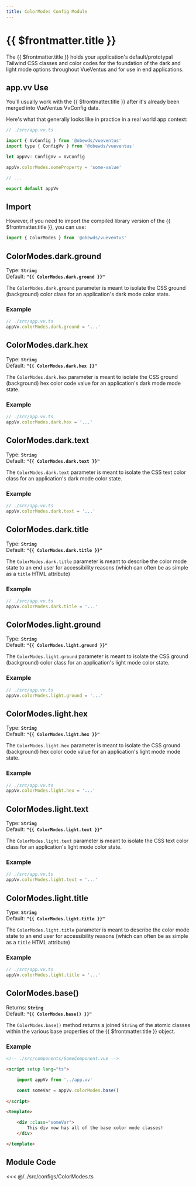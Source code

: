 ```yaml
---
title: ColorModes Config Module
---
```


<script setup>
    import DocsPackageVersion from '../../../src/views/compos/DocsPackageVersion.vue'
    import ColorModes from '../../../src/configs/ColorModes'
</script>






# {{ $frontmatter.title }}

The {{ $frontmatter.title }} holds your application's default/prototypal Tailwind CSS classes and color codes for the foundation of the dark and light mode options throughout VueVentus and for use in end applications.









## app.vv Use

You'll usually work with the {{ $frontmatter.title }} after it's already been merged into VueVentus VvConfig data.

Here's what that generally looks like in practice in a real world app context:

```javascript
// ./src/app.vv.ts

import { VvConfig } from '@obewds/vueventus'
import type { ConfigVv } from '@obewds/vueventus'

let appVv: ConfigVv = VvConfig

appVv.colorModes.someProperty = 'some-value'

// ...

export default appVv
```






## Import

However, if you need to import the compiled library version of the {{ $frontmatter.title }}, you can use:

```javascript
import { ColorModes } from '@obewds/vueventus'
```











## ColorModes.dark.ground

Type: **`String`**  
Default: **`"{{ ColorModes.dark.ground }}"`**

The `ColorModes.dark.ground` parameter is meant to isolate the CSS ground (background) color class for an application's dark mode color state.

### Example

```javascript
// ./src/app.vv.ts
appVv.colorModes.dark.ground = '...'
```











## ColorModes.dark.hex

Type: **`String`**  
Default: **`"{{ ColorModes.dark.hex }}"`**

The `ColorModes.dark.hex` parameter is meant to isolate the CSS ground (background) hex color code value for an application's dark mode mode state.

### Example

```javascript
// ./src/app.vv.ts
appVv.colorModes.dark.hex = '...'
```











## ColorModes.dark.text

Type: **`String`**  
Default: **`"{{ ColorModes.dark.text }}"`**

The `ColorModes.dark.text` parameter is meant to isolate the CSS text color class for an application's dark mode color state.

### Example

```javascript
// ./src/app.vv.ts
appVv.colorModes.dark.text = '...'
```











## ColorModes.dark.title

Type: **`String`**  
Default: **`"{{ ColorModes.dark.title }}"`**

The `ColorModes.dark.title` parameter is meant to describe the color mode state to an end user for accessibility reasons (which can often be as simple as a `title` HTML attribute)

### Example

```javascript
// ./src/app.vv.ts
appVv.colorModes.dark.title = '...'
```











## ColorModes.light.ground

Type: **`String`**  
Default: **`"{{ ColorModes.light.ground }}"`**

The `ColorModes.light.ground` parameter is meant to isolate the CSS ground (background) color class for an application's light mode color state.

### Example

```javascript
// ./src/app.vv.ts
appVv.colorModes.light.ground = '...'
```











## ColorModes.light.hex

Type: **`String`**  
Default: **`"{{ ColorModes.light.hex }}"`**

The `ColorModes.light.hex` parameter is meant to isolate the CSS ground (background) hex color code value for an application's light mode mode state.

### Example

```javascript
// ./src/app.vv.ts
appVv.colorModes.light.hex = '...'
```











## ColorModes.light.text

Type: **`String`**  
Default: **`"{{ ColorModes.light.text }}"`**

The `ColorModes.light.text` parameter is meant to isolate the CSS text color class for an application's light mode color state.

### Example

```javascript
// ./src/app.vv.ts
appVv.colorModes.light.text = '...'
```











## ColorModes.light.title

Type: **`String`**  
Default: **`"{{ ColorModes.light.title }}"`**

The `ColorModes.light.title` parameter is meant to describe the color mode state to an end user for accessibility reasons (which can often be as simple as a `title` HTML attribute)

### Example

```javascript
// ./src/app.vv.ts
appVv.colorModes.light.title = '...'
```









## ColorModes.base()

Returns: **`String`**  
Default: **`"{{ ColorModes.base() }}"`**

The `ColorModes.base()` method returns a joined `String` of the atomic classes within the various base properties of the {{ $frontmatter.title }} object.

### Example

```html
<!-- ./src/components/SomeComponent.vue -->

<script setup lang="ts">

    import appVv from '../app.vv'

    const someVar = appVv.colorModes.base()
    
</script>

<template>

    <div :class="someVar">
        This div now has all of the base color mode classes!
    </div>

</template>
```









## Module Code

<<< @/../src/configs/ColorModes.ts






<DocsPackageVersion/>
